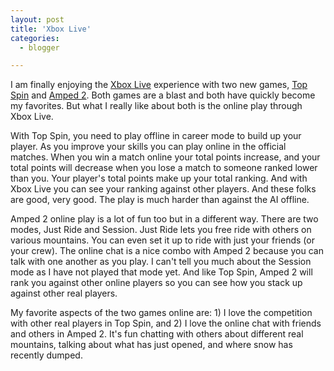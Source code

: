 ```yaml
---
layout: post
title: 'Xbox Live'
categories:
  - blogger

---
```


I am finally enjoying the [Xbox Live](http://www.xbox.com/en-us/live/default.htm) experience with two new games, [Top Spin](http://www.xbox.com/en-us/topspin/default.htm) and [Amped 2](http://www.xbox.com/en-us/amped2/default.htm).  Both games are a blast and both have quickly become my favorites.  But what I really like about both is the online play through Xbox Live.

With Top Spin, you need to play offline in career mode to build up your player.  As you improve your skills you can play online in the official matches.  When you win a match online your total points increase, and your total points will decrease when you lose a match to someone ranked lower than you.  Your player's total points make up your total ranking.  And with Xbox Live you can see your ranking against other players.  And these folks are good, very good.  The play is much harder than against the AI offline.

Amped 2 online play is a lot of fun too but in a different way.  There are two modes, Just Ride and Session.  Just Ride lets you free ride with others on various mountains.  You can even set it up to ride with just your friends (or your crew).  The online chat is a nice combo with Amped 2 because you can talk with one another as you play.  I can't tell you much about the Session mode as I have not played that mode yet.  And like Top Spin, Amped 2 will rank you against other online players so you can see how you stack up against other real players.

My favorite aspects of the two games online are: 1) I love the competition with other real players in Top Spin, and 2) I love the online chat with friends and others in Amped 2.  It's fun chatting with others about different real mountains, talking about what has just opened, and where snow has recently dumped.
